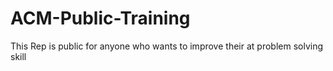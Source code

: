 # ACM-Public-Training
This Rep is public for anyone who wants to improve their at problem solving skill
